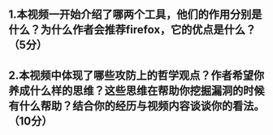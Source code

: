 ## 1.本视频一开始介绍了哪两个工具，他们的作用分别是什么？为什么作者会推荐firefox，它的优点是什么？（5分）



## 2.本视频中体现了哪些攻防上的哲学观点？作者希望你养成什么样的思维？这些思维在帮助你挖掘漏洞的时候有什么帮助？结合你的经历与视频内容谈谈你的看法。（10分）
